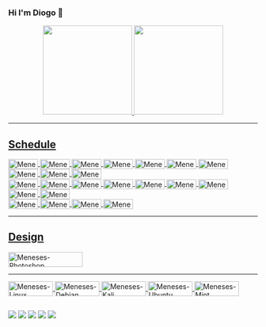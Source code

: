 ### Hi I'm Diogo 🖖 

<div align="center">
  <a href="https://github.com/DiogoMeneses-stack">
 
  <img height="180" src="https://github-readme-stats.vercel.app/api?username=DiogoMeneses-stack&show_icons=false&theme=shadow_red&include_all_commits=true&count_private=true"/>
<img height="180" src="https://github-readme-stats.vercel.app/api/top-langs/?username=DiogoMeneses-stack&layout=compact&langs_count=7&theme=shadow_red"/>
<hr>
</div>
<div style="display: inline_block">
  <h2>Schedule</h2>
  <img align="center" alt="Meneses-HTML" height="20" width="60" src="https://img.shields.io/badge/HTML5-E34F26?style=for-the-badge&logo=html5&logoColor=white">
  <img align="center" alt="Meneses-CSS" height="20" width="60" src="https://img.shields.io/badge/CSS3-1572B6?style=for-the-badge&logo=css3&logoColor=white">
  <img align="center" alt="Meneses-js" height="20" width="60" src="https://img.shields.io/badge/JavaScript-F7DF1E?style=for-the-badge&logo=JavaScript&logoColor=white">
  <img align="center" alt="Meneses-Php" height="20" width="60" src="https://img.shields.io/badge/PHP-777BB4?style=for-the-badge&logo=php&logoColor=white">
  <img align="center" alt="Meneses-Java" height="20" width="60" src="https://img.shields.io/badge/Java-ED8B00?style=for-the-badge&logo=openjdk&logoColor=white">
  <img align="center" alt="Meneses-Python" height="20" width="60" src="https://img.shields.io/badge/Python-14354C?style=for-the-badge&logo=python&logoColor=white">
  <img align="center" alt="Meneses-Ruby" height="20" width="60" src="https://img.shields.io/badge/Ruby-CC342D?style=for-the-badge&logo=ruby&logoColor=white">
  <img align="center" alt="Meneses-C" height="20" width="60" src="https://img.shields.io/badge/C-00599C?style=for-the-badge&logo=c&logoColor=white">
  <img align="center" alt="Meneses-C++" height="20" width="60" src="https://img.shields.io/badge/C%2B%2B-00599C?style=for-the-badge&logo=c%2B%2B&logoColor=white">
  <img align="center" alt="Meneses-Csharp" height="20" width="60" src="https://img.shields.io/badge/C%23-239120?style=for-the-badge&logo=c-sharp&logoColor=white">
  <br>
  <img align="center" alt="Meneses-bootstrap" height="20" width="60" src="https://img.shields.io/badge/Bootstrap-563D7C?style=for-the-badge&logo=bootstrap&logoColor=white">
  <img align="center" alt="Meneses-jQuery" height="20" width="60" src="https://img.shields.io/badge/jQuery-0769AD?style=for-the-badge&logo=jquery&logoColor=white">
  <img align="center" alt="Meneses-React" height="20" width="60" src="https://img.shields.io/badge/React-20232A?style=for-the-badge&logo=react&logoColor=61DAFB">
  <img align="center" alt="Meneses-Angular-JS" height="20" width="60" src="https://img.shields.io/badge/AngularJS-E23237?style=for-the-badge&logo=angularjs&logoColor=white">
  <img align="center" alt="Meneses-Angular" height="20" width="60" src="https://img.shields.io/badge/Angular-DD0031?style=for-the-badge&logo=angular&logoColor=white">
  <img align="center" alt="Meneses-Vue" height="20" width="60" src="https://img.shields.io/badge/Vue.js-35495E?style=for-the-badge&logo=vue.js&logoColor=4FC08D">
  <img align="center" alt="Meneses-typescript" height="20" width="60" src="https://img.shields.io/badge/TypeScript-007ACC?style=for-the-badge&logo=typescript&logoColor=white">
  <img align="center" alt="Meneses-Node" height="20" width="60" src="https://img.shields.io/badge/Node.js-43853D?style=for-the-badge&logo=node.js&logoColor=white">
  <img align="center" alt="Meneses-Npm" height="20" width="60" src="https://img.shields.io/badge/npm-CB3837?style=for-the-badge&logo=npm&logoColor=white">
  <br>
  <img align="center" alt="Meneses-Sheel-Script" height="20" width="60" src="https://img.shields.io/badge/Shell_Script-121011?style=for-the-badge&logo=gnu-bash&logoColor=white">
  <img align="center" alt="Meneses-Spring" height="20" width="60" src="https://img.shields.io/badge/Spring-6DB33F?style=for-the-badge&logo=spring&logoColor=white">
  <img align="center" alt="Meneses-MYSQL" height="20" width="60" src="https://img.shields.io/badge/MySQL-00000F?style=for-the-badge&logo=mysql&logoColor=white">
  <img align="center" alt="Meneses-Mongo-DB" height="20" width="60" src="https://img.shields.io/badge/MongoDB-4EA94B?style=for-the-badge&logo=mongodb&logoColor=white">
  <hr>
  <h2>Design</h2>
  <img align="center" alt="Meneses-Photoshop" height="30" width="150" src="https://img.shields.io/badge/Adobe%20Photoshop-31A8FF?style=for-the-badge&logo=Adobe%20Photoshop&logoColor=black">
  <hr>
  <img align="center" alt="Meneses-Linux" height="30" width="90" src="https://img.shields.io/badge/Linux-FCC624?style=for-the-badge&logo=linux&logoColor=black">
   <img align="center" alt="Meneses-Debian" height="30" width="90" src="https://img.shields.io/badge/Debian-A81D33?style=for-the-badge&logo=debian&logoColor=white">
   <img align="center" alt="Meneses-Kali" height="30" width="90" src="https://img.shields.io/badge/Kali_Linux-557C94?style=for-the-badge&logo=kali-linux&logoColor=white">
  <img align="center" alt="Meneses-Ubuntu" height="30" width="90" src="https://img.shields.io/badge/Ubuntu-E95420?style=for-the-badge&logo=ubuntu&logoColor=white">
  <img align="center" alt="Meneses-Mint" height="30" width="90" src="https://img.shields.io/badge/Linux_Mint-87CF3E?style=for-the-badge&logo=linux-mint&logoColor=white">
</div>
  
  ##
 
<div> 
  <a href="https://www.linkedin.com/in/diogo-meneses-a2a171194/" target="_blank"><img src="https://img.shields.io/badge/linkedin-%230077B5.svg?style=for-the-badge&logo=linkedin&logoColor=white" target="_blank"></a>
  <a href="https://instagram.com/diogo_projetos" target="_blank"><img src="https://img.shields.io/badge/-Instagram-%23E4405F?style=for-the-badge&logo=instagram&logoColor=white" target="_blank"></a>
  <a href = "https://twitter.com/DiogoMense60332"><img src="https://img.shields.io/badge/Twitter-%231DA1F2.svg?style=for-the-badge&logo=Twitter&logoColor=white"></a>
  <a href = "mailto:mensesdiogo113@gmail.com"><img src="https://img.shields.io/badge/-Gmail-%23333?style=for-the-badge&logo=gmail&logoColor=white" target="_blank"></a>
  <a href = "https://stackoverflow.com/users/23415384/diogo-h-meneses"><img src="https://img.shields.io/badge/Stack%20Overflow-F58025?style=for-the-badge&logo=Stack%20Overflow&logoColor=white" target="_blank"></a>
</div>


